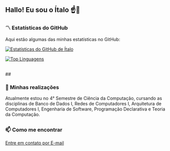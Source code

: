 ## Hallo! Eu sou o Ítalo ☝️🥸

### 〽️ Estatísticas do GitHub

<p>Aqui estão algumas das minhas estatísticas no GitHub:</p>

[![Estatísticas do GitHub de Ítalo](https://github-readme-stats.vercel.app/api?username=ItaloSLeao&show_icons=true&theme=tokyonight&include_all_commits=true&count_private=true)](https://github.com/ItaloSLeao)

[![Top Linguagens](https://github-readme-stats.vercel.app/api/top-langs/?username=ItaloSLeao&layout=compact&langs_count=7&theme=tokyonight)](https://github.com/ItaloSLeao)

<br/>
##

### 🔭 Minhas realizações

Atualmente estou no 4° Semestre de Ciência da Computação, cursando as disciplinas de Banco de Dados I, Redes de Computadores I, Arquitetura de Computadores I, Engenharia de Software, Programação Declarativa e Teoria da Computação.

##

### 📫 Como me encontrar 

[Entre em contato por E-mail](mailto:italoleao.dev@gmail.com)
